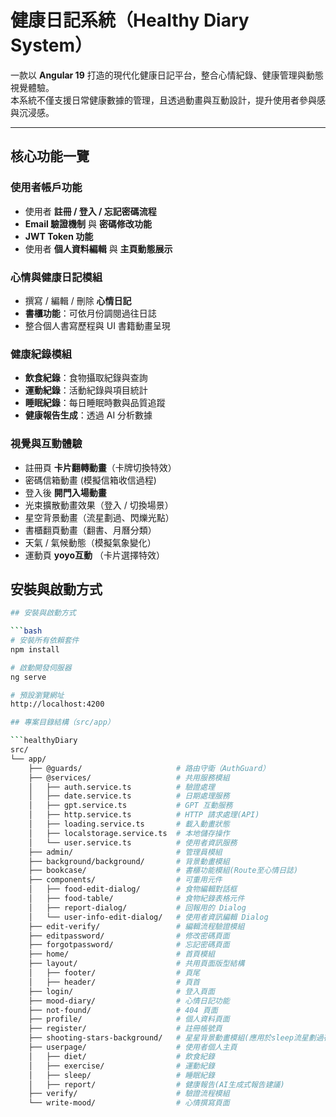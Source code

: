 # 健康日記系統（Healthy Diary System）

一款以 **Angular 19** 打造的現代化健康日記平台，整合心情紀錄、健康管理與動態視覺體驗。  
本系統不僅支援日常健康數據的管理，且透過動畫與互動設計，提升使用者參與感與沉浸感。

---

## 核心功能一覽

### 使用者帳戶功能
- 使用者 **註冊 / 登入 / 忘記密碼流程**
- **Email 驗證機制** 與 **密碼修改功能**
- **JWT Token 功能**
- 使用者 **個人資料編輯** 與 **主頁動態展示**

### 心情與健康日記模組
- 撰寫 / 編輯 / 刪除 **心情日記**
- **書櫃功能**：可依月份調閱過往日誌
- 整合個人書寫歷程與 UI 書籍動畫呈現

### 健康紀錄模組
- **飲食紀錄**：食物攝取紀錄與查詢
- **運動紀錄**：活動紀錄與項目統計
- **睡眠紀錄**：每日睡眠時數與品質追蹤
- **健康報告生成**：透過 AI 分析數據

### 視覺與互動體驗
- 註冊頁 **卡片翻轉動畫**（卡牌切換特效）
- 密碼信箱動畫 (模擬信箱收信過程)
- 登入後 **開門入場動畫**
- 光束擴散動畫效果（登入 / 切換場景）
- 星空背景動畫（流星劃過、閃爍光點）
- 書櫃翻頁動畫（翻書、月曆分類）
- 天氣 / 氣候動態（模擬氣象變化）
- 運動頁 **yoyo互動** （卡片選擇特效）

## 安裝與啟動方式

```bash
## 安裝與啟動方式

```bash
# 安裝所有依賴套件
npm install

# 啟動開發伺服器
ng serve

# 預設瀏覽網址
http://localhost:4200

## 專案目錄結構（src/app）

```healthyDiary
src/
└── app/
    ├── @guards/                     # 路由守衛（AuthGuard）
    ├── @services/                   # 共用服務模組
    │   ├── auth.service.ts          # 驗證處理
    │   ├── date.service.ts          # 日期處理服務
    │   ├── gpt.service.ts           # GPT 互動服務
    │   ├── http.service.ts          # HTTP 請求處理(API)
    │   ├── loading.service.ts       # 載入動畫狀態
    │   ├── localstorage.service.ts  # 本地儲存操作
    │   └── user.service.ts          # 使用者資訊服務
    ├── admin/                       # 管理員模組
    ├── background/background/       # 背景動畫模組
    ├── bookcase/                    # 書櫃功能模組(Route至心情日誌)
    ├── components/                  # 可重用元件
    │   ├── food-edit-dialog/        # 食物編輯對話框
    │   ├── food-table/              # 食物紀錄表格元件
    │   ├── report-dialog/           # 回報用的 Dialog
    │   └── user-info-edit-dialog/   # 使用者資訊編輯 Dialog
    ├── edit-verify/                 # 編輯流程驗證模組
    ├── editpassword/                # 修改密碼頁面
    ├── forgotpassword/              # 忘記密碼頁面
    ├── home/                        # 首頁模組
    ├── layout/                      # 共用頁面版型結構
    │   ├── footer/                  # 頁尾
    │   ├── header/                  # 頁首
    ├── login/                       # 登入頁面
    ├── mood-diary/                  # 心情日記功能
    ├── not-found/                   # 404 頁面
    ├── profile/                     # 個人資料頁面
    ├── register/                    # 註冊帳號頁
    ├── shooting-stars-background/   # 星星背景動畫模組(應用於sleep流星劃過夜空)
    ├── userpage/                    # 使用者個人主頁
    │   ├── diet/                    # 飲食紀錄
    │   ├── exercise/                # 運動紀錄
    │   ├── sleep/                   # 睡眠紀錄
    │   ├── report/                  # 健康報告(AI生成式報告建議)
    ├── verify/                      # 驗證流程模組
    └── write-mood/                  # 心情撰寫頁面
